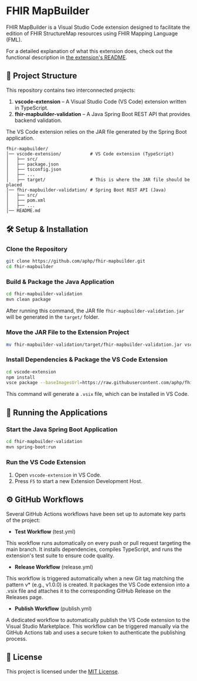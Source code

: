 # FHIR MapBuilder

FHIR MapBuilder is a Visual Studio Code extension designed to facilitate the edition of FHIR StructureMap resources
using FHIR Mapping Language (FML).

For a detailed explanation of what this extension does, check out the functional description in  [the extension's README](vscode-extension/README.md).

## 📂 Project Structure

This repository contains two interconnected projects:

1. **vscode-extension** – A Visual Studio Code (VS Code) extension written in TypeScript.
2. **fhir-mapbuilder-validation** – A Java Spring Boot REST API that provides backend validation.

The VS Code extension relies on the JAR file generated by the Spring Boot application.

```
fhir-mapbuilder/
│── vscode-extension/           # VS Code extension (TypeScript)
│   ├── src/
│   ├── package.json
│   ├── tsconfig.json
│   ├── ...
│   ├── target/                 # This is where the JAR file should be placed
│── fhir-mapbuilder-validation/ # Spring Boot REST API (Java)
│   ├── src/
│   ├── pom.xml
│   ├── ...
│── README.md
```

## 🛠 Setup & Installation

### Clone the Repository

```sh
git clone https://github.com/aphp/fhir-mapbuilder.git
cd fhir-mapbuilder
```

### Build & Package the Java Application

```sh
cd fhir-mapbuilder-validation
mvn clean package
```

After running this command, the JAR file `fhir-mapbuilder-validation.jar` will be generated in the `target/` folder.

### Move the JAR File to the Extension Project

```sh
mv fhir-mapbuilder-validation/target/fhir-mapbuilder-validation.jar vscode-extension/target
```

### Install Dependencies & Package the VS Code Extension

```sh
cd vscode-extension
npm install
vsce package --baseImagesUrl=https://raw.githubusercontent.com/aphp/fhir-mapbuilder/refs/heads/main/vscode-extension
```

This command will generate a `.vsix` file, which can be installed in VS Code.

## 🚀 Running the Applications

### Start the Java Spring Boot Application

```sh
cd fhir-mapbuilder-validation
mvn spring-boot:run
```

### Run the VS Code Extension

1. Open `vscode-extension` in VS Code.
2. Press `F5` to start a new Extension Development Host.

## ⚙️ GitHub Workflows
Several GitHub Actions workflows have been set up to automate key parts of the project:

- **Test Workflow** (test.yml)

This workflow runs automatically on every push or pull request targeting the main branch.
It installs dependencies, compiles TypeScript, and runs the extension's test suite to ensure code quality.

- **Release Workflow** (release.yml)

This workflow is triggered automatically when a new Git tag matching the pattern v* (e.g., v1.0.0) is created.
It packages the VS Code extension into a .vsix file and attaches it to the corresponding GitHub Release on the Releases page.

- **Publish Workflow** (publish.yml)

A dedicated workflow to automatically publish the VS Code extension to the Visual Studio Marketplace.
This workflow can be triggered manually via the GitHub Actions tab and uses a secure token to authenticate the publishing process.

## 📜 License

This project is licensed under the [MIT License](LICENSE.md).

